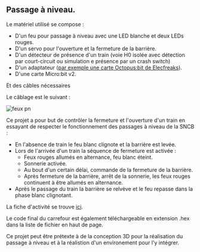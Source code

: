 ## Passage à niveau.

Le matériel utilisé se compose :

- D'un feu pour passage à niveau avec une LED blanche et deux LEDs rouges.
- D'un servo pour l'ouverture et la fermeture de la barrière.
- D'un détecteur de présence d'un train (voie H0 isolée avec détection par court-circuit ou simulation e présence par un crash switch)
- D'un adaptateur ([par exemple une carte Octopus:bit de Elecfreaks](https://www.elecfreaks.com/learn-en/microbitKit/Tinker_Kit/octopus_bit.html)).
- D'une carte Micro:bit v2.

Et des câbles nécessaires

Le câblage est le suivant :

![feux pn](https://github.com/user-attachments/assets/59376264-998d-47a9-9091-e62ebb2cced5)

Ce projet a pour but de contrôler la fermeture et l'ouverture d'un train en essayant de respecter le fonctionnement des passages à niveau de la SNCB :

- En l'absence de train le feu blanc clignote et la barrière est levée.
- Lors de l'arrivée d'un train la séquence de fermeture est activée :
  - Feux rouges allumés en alternance, feu blanc éteint.
  - Sonnerie activée.
  - Au bout d'un certain délai, commande de la fermeture de la barrière.
  - Après fermeture de la barrière, arrêt de la sonnerie, les feux rouges continuent à être allumés en alternance.
- Après le passage du train la barrière se relvève et le feu repasse dans la phase blanc clignotant.

La fiche d'activité se trouve [ici](controle_pn.pdf).

Le code final du carrefour est également téléchargeable en extension .hex dans la liste de fichier en haut de page.

Ce projet peut être prétexte à de la conception 3D pour la réalisation du passage à niveau et à la réalistion d'un environement pour l'y intégrer.
